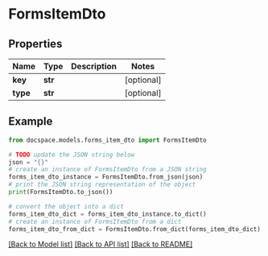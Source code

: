 # FormsItemDto


## Properties

Name | Type | Description | Notes
------------ | ------------- | ------------- | -------------
**key** | **str** |  | [optional] 
**type** | **str** |  | [optional] 

## Example

```python
from docspace.models.forms_item_dto import FormsItemDto

# TODO update the JSON string below
json = "{}"
# create an instance of FormsItemDto from a JSON string
forms_item_dto_instance = FormsItemDto.from_json(json)
# print the JSON string representation of the object
print(FormsItemDto.to_json())

# convert the object into a dict
forms_item_dto_dict = forms_item_dto_instance.to_dict()
# create an instance of FormsItemDto from a dict
forms_item_dto_from_dict = FormsItemDto.from_dict(forms_item_dto_dict)
```
[[Back to Model list]](../README.md#documentation-for-models) [[Back to API list]](../README.md#documentation-for-api-endpoints) [[Back to README]](../README.md)


